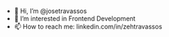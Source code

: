 - 👋 Hi, I’m @josetravassos
- 👀 I’m interested in Frontend Development
- 📫 How to reach me: linkedin.com/in/zehtravassos

<!---
josetravassos/josetravassos is a ✨ special ✨ repository because its `README.md` (this file) appears on your GitHub profile.
You can click the Preview link to take a look at your changes.
--->
